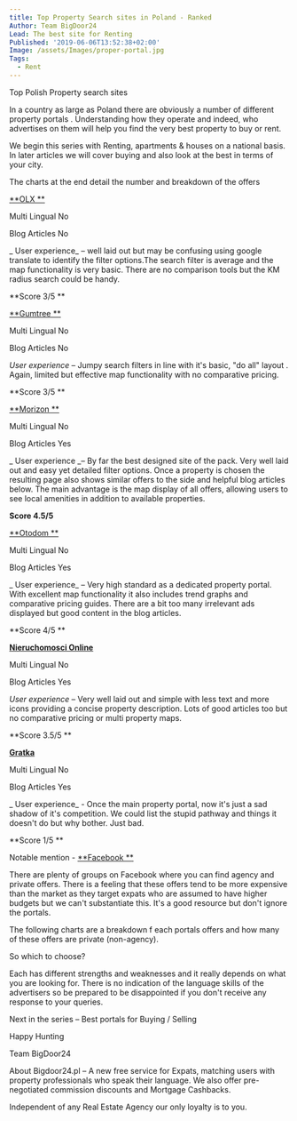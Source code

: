 ```yaml
---
title: Top Property Search sites in Poland - Ranked
Author: Team BigDoor24
Lead: The best site for Renting
Published: '2019-06-06T13:52:38+02:00'
Image: /assets/Images/proper-portal.jpg
Tags:
  - Rent
---
```

Top Polish Property search sites

In a country as large as Poland there are obviously a number of different property portals . Understanding how they operate and indeed, who advertises on them will help you find the very best property to buy or rent. 

We begin this series with Renting, apartments & houses on a national basis. In later articles we will cover buying and also look at the best in terms of your city.

The charts at the end detail the number and breakdown of the offers

[**OLX**](https://www.olx.pl/)

Multi Lingual		No

Blog Articles		No

_User experience_ – well laid out but may be confusing using google translate to identify the filter options.The search filter is average and the map functionality is very basic. There are no comparison tools but the KM radius search could be handy. 

**Score 3/5**

[**Gumtree**](https://www.gumtree.pl/)

Multi Lingual		No

Blog Articles		No

_User experience_ – Jumpy search filters in line with it's basic, "do all" layout . Again, limited but effective map functionality with no comparative pricing.

**Score 3/5**

[**Morizon**](https://www.morizon.pl/)

Multi Lingual		No

Blog Articles		Yes

_User experience _– By far the best designed site of the pack. Very well laid out and easy yet detailed filter options. Once a property is chosen the resulting page also shows similar offers to the side and helpful blog articles below. The main advantage is the map display of all offers, allowing users to see local amenities in addition to available properties.

**Score 4.5/5**



[**Otodom**](https://www.otodom.pl/)

Multi Lingual		No

Blog Articles		Yes

_User experience_ – Very high standard as a dedicated property portal. With excellent map functionality it also includes trend graphs and comparative pricing guides. There are a bit too many irrelevant ads displayed but good content in the blog articles.

**Score 4/5**

[**Nieruchomosci Online**](https://www.nieruchomosci-online.pl/)

Multi Lingual		No

Blog Articles		Yes

_User experience_ – Very well laid out and simple with less text and more icons providing a concise property description. Lots of good articles too but no comparative pricing or multi property maps.

**Score 3.5/5**

[**Gratka**](https://gratka.pl/)

Multi Lingual		No

Blog Articles		Yes

_User experience_ - Once the main property portal, now it's just a sad shadow of it's competition. We could list the stupid pathway and things it doesn't do but why bother. Just bad.

**Score 1/5**

Notable mention - [**Facebook**](https://www.facebook.com/bigdoor24/)

There are plenty of groups on Facebook where you can find agency and private offers. There is a feeling that these offers tend to be more expensive than the market as they target expats who are assumed to have higher budgets but we can't substantiate this. It's a good resource but don't ignore the portals.

The following charts are a breakdown f each portals offers and how many of these offers are private (non-agency).





So which to choose?

Each has different strengths and weaknesses and it really depends on what you are looking for. There is no indication of the language skills of the advertisers so be prepared to be disappointed if you don't receive any response to your queries.

Next in the series – Best portals for Buying / Selling

Happy Hunting

Team BigDoor24



About Bigdoor24.pl – A new free service for Expats, matching users with property professionals who speak their language. We also offer pre-negotiated commission discounts and Mortgage Cashbacks.

 Independent of any Real Estate Agency our only loyalty is to you.
